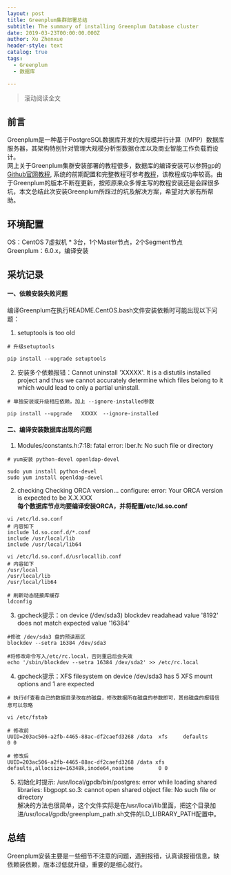 ```yaml
---
layout: post
title: Greenplum集群部署总结
subtitle: The summary of installing Greenplum Database cluster
date: 2019-03-23T00:00:00.000Z
author: Xu Zhenxue
header-style: text
catalog: true
tags:
  - Greenplum
  - 数据库

---
```




> 滚动阅读全文

## 前言 
Greenplum是一种基于PostgreSQL数据库开发的大规模并行计算（MPP）数据库服务器，其架构特别针对管理大规模分析型数据仓库以及商业智能工作负载而设计。  
网上关于Greenplum集群安装部署的教程很多，数据库的编译安装可以参照gp的[Github官网教程](https://github.com/greenplum-db/gpdb), 系统的前期配置和完整教程可参考[教程](hhttps://juejin.im/post/5b7522ea6fb9a009ca7eb249?tdsourcetag=s_pctim_aiomsg)，该教程成功率较高。由于Greenplum的版本不断在更新，按照原来众多博主写的教程安装还是会踩很多坑，本文总结此次安装Greenplum所踩过的坑及解决方案，希望对大家有所帮助。

## 环境配置
OS：CentOS 7虚拟机 * 3台，1个Master节点，2个Segment节点  
Greenplum：6.0.x，编译安装

## 采坑记录

#### 一、依赖安装失败问题
编译Greenplum在执行README.CentOS.bash文件安装依赖时可能出现以下问题：
1. setuptools is too old 

```
# 升级setuptools

pip install --upgrade setuptools
```

2. 安装多个依赖报错：Cannot uninstall 'XXXXX'. It is a distutils installed project and thus we cannot accurately determine which files belong to it which would lead to only a partial uninstall.

```
# 单独安装或升级相应依赖，加上 --ignore-installed参数

pip install --upgrade   XXXXX  --ignore-installed

```

#### 二、编译安装数据库出现的问题

1. Modules/constants.h:7:18: fatal error: lber.h: No such file or directory

```
# yum安装 python-devel openldap-devel

sudo yum install python-devel
sudo yum install openldap-devel

```
2. checking Checking ORCA version… configure: error: Your ORCA version is expected to be X.X.XXX  
**每个数据库节点均要编译安装ORCA，并将配置/etc/ld.so.conf** 

```
vi /etc/ld.so.conf
# 内容如下
include ld.so.conf.d/*.conf
include /usr/local/lib
include /usr/local/lib64

vi /etc/ld.so.conf.d/usrlocallib.conf
# 内容如下
/usr/local
/usr/local/lib
/usr/local/lib64

# 刷新动态链接库缓存
ldconfig
```
3. gpcheck提示：on device (/dev/sda3) blockdev readahead value '8192' does not match expected value '16384'


```
#修改 /dev/sda3 盘的预读扇区
blockdev --setra 16384 /dev/sda3

#将修改命令写入/etc/rc.local，否则重启后会失效
echo '/sbin/blockdev --setra 16384 /dev/sda2' >> /etc/rc.local

```


4. gpcheck提示：XFS filesystem on device /dev/sda3 has 5 XFS mount options and 1 are expected

```
# 执行df查看自己的数据目录改在的磁盘，修改数据所在磁盘的参数即可，其他磁盘的报错信息可以忽略

vi /etc/fstab

# 修改前
UUID=203ac506-a2fb-4465-88ac-df2caefd3268 /data  xfs     defaults        0 0

# 修改后
UUID=203ac506-a2fb-4465-88ac-df2caefd3268 /data xfs     defaults,allocsize=16348k,inode64,noatime        0 0
```
5. 初始化时提示: /usr/local/gpdb/bin/postgres: error while loading shared libraries: libgpopt.so.3: cannot open shared object file: No such file or directory  
解决的方法也很简单，这个文件实际是在/usr/local/lib里面，把这个目录加进/usr/local/gpdb/greenplum_path.sh文件的LD_LIBRARY_PATH配置中。

## 总结
Greenplum安装主要是一些细节不注意的问题，遇到报错，认真读报错信息，缺依赖装依赖，版本过低就升级，重要的是细心就行。






